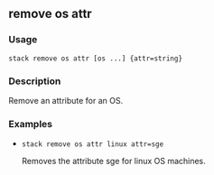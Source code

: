 ## remove os attr

### Usage

`stack remove os attr [os ...] {attr=string}`

### Description

Remove an attribute for an OS.

### Examples

* `stack remove os attr linux attr=sge`

   Removes the attribute sge for linux OS machines.



